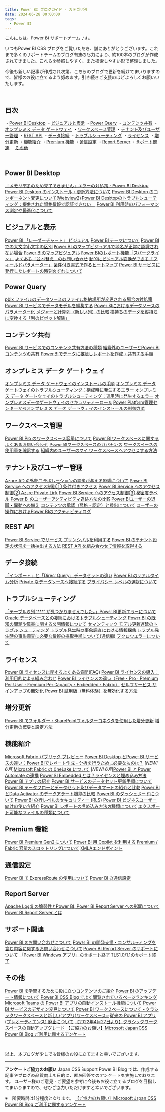 ```yaml
---
title: Power BI ブログガイド - カテゴリ別
date: 2024-06-28 00:00:00 
tags:
  - Power BI
---
```

こんにちは、Power BI サポートチームです。

いつもPower BI CSS ブログをご覧いただき、誠にありがとうございます。これまで多くのサポートチームのブログ有志の尽力により、約100本のブログが作成されてきました。これらを参照しやすく、また検索しやすい形で整理しました。

今後も新しい記事が作成され次第、こちらのブログで更新を続けてまいりますので、皆様のお役に立てるよう努めます。引き続きご支援のほどよろしくお願いいたします。


</br>

## 目次
・[Power BI Desktop](#Power-BI-Desktop)
・[ビジュアルと表示](#ビジュアルと表示)
・[Power Query](#Power-Query)
・[コンテンツ共有](#コンテンツ共有)
・[オンプレミス データ ゲートウェイ](#オンプレミス-データ-ゲートウェイ)
・[ワークスペース管理](#ワークスペース管理)
・[テナント及びユーザー管理](#テナント及びユーザー管理)
・[REST API](#REST-API)
・[データ接続](#データ接続)
・[トラブルシューティング](#トラブルシューティング)
・[ライセンス](#ライセンス)
・[増分更新](#増分更新)
・[機能紹介](#機能紹介)
・[Premium 機能](#Premium-機能)
・[通信設定](#通信設定)
・[Report Server](#Report-Server)
・[サポート関連](#サポート関連)
・[その他](#その他)

</br>

## Power BI Desktop
[「メモリ不足のため完了できません」エラーの対処策 - Power BI Desktop](https://jpbap-sqlbi.github.io/blog/powerbi/pbi_desktop_outofmemory_error/)
[Power BI Desktop のインストール・更新方法について](https://jpbap-sqlbi.github.io/blog/powerbi/powerbidesktop_install/)
[Power BI Desktop のコンポーネント変更について(Webview2)](https://jpbap-sqlbi.github.io/blog/powerbi/pbi_desktop_webview2/)
[Power BI Desktopのトラブルシューティング：提供された資格情報で認証できない　](https://jpbap-sqlbi.github.io/blog/powerbi/pbi_datasource_authentication/)
[Power BI 利用時のパフォーマンス測定や最適化について](https://jpbap-sqlbi.github.io/blog/powerbi/performance/)

## ビジュアルと表示
[Power BI 「レーダーチャート」 ビジュアル](https://jpbap-sqlbi.github.io/blog/powerbi/pbi_visual_radarchart/)
[Power BI テーマについて](https://jpbap-sqlbi.github.io/blog/powerbi/pbi_theme_introduction/)
[Power BI での大文字小文字の区別](https://jpbap-sqlbi.github.io/blog/powerbi/pbi_model_character_tips/)
[Power BI のマップビジュアルで地名が正常に認識されない場合](https://jpbap-sqlbi.github.io/blog/powerbi/pbi_map_areaname/)
[Power BIのマップビジュアル](https://jpbap-sqlbi.github.io/blog/powerbi/pbi_map_visual/)
[Power BIのレポート機能「スパークライン」](https://jpbap-sqlbi.github.io/blog/powerbi/pbi_visual_sparkline/)
[よくある「並べ替え」のお問い合わせ](https://jpbap-sqlbi.github.io/blog/powerbi/pbi_sorting/)
[動的にビジュアル変換ができる「フィールドパラメーター」](https://jpbap-sqlbi.github.io/blog/powerbi/pbi_field_parameter/)
[条件付き書式で作るヒートマップ](https://jpbap-sqlbi.github.io/blog/powerbi/pbi_visual_heatmap/)
[Power BI サービスに発行したレポートの時刻のずれについて](https://jpbap-sqlbi.github.io/blog/powerbi/pbi_service_timezone/)

## Power Query
[pbix ファイルのデータソースのファイル格納場所が変更される場合の対処策](https://jpbap-sqlbi.github.io/blog/powerbi/pbi_changing_datasource_file_place/)
[Power BI サービスでデータモデルを編集する](https://jpbap-sqlbi.github.io/blog/powerbi/pbi_modify_model_in_service/)
[Power BIにおけるデータソースのパラメーター化](https://jpbap-sqlbi.github.io/blog/powerbi/pbi_datasource_parameter/)
[メジャーと計算列（新しい列）の比較](https://jpbap-sqlbi.github.io/blog/powerbi/pbi_measures_calculatedcolumns/)
[横持ちのデータを縦持ちに変換する「列のピボット解除」](https://jpbap-sqlbi.github.io/blog/powerbi/pbi_dataset_unpivot/)

## コンテンツ共有
[Power BI サービスでのコンテンツ共有方法の種類](https://jpbap-sqlbi.github.io/blog/powerbi/pbi_contents_share_1/)
[組織外のユーザーとPower BIコンテンツの共有](https://jpbap-sqlbi.github.io/blog/powerbi/aad_guestuser/)
[Power BIでデータに接続しレポートを作成・共有する手順](https://jpbap-sqlbi.github.io/blog/powerbi/pbi_how_to_create_report/)

## オンプレミス データ ゲートウェイ
[オンプレミス データ ゲートウェイのインストールの手順](https://jpbap-sqlbi.github.io/blog/powerbi/all_gateway_howto_Installation/)
[オンプレミス データ ゲートウェイのトラブルシューティング：構成時に発生するエラー](https://jpbap-sqlbi.github.io/blog/powerbi/gateway_troubleshooting/)
[オンプレミス データ ゲートウェイのトラブルシューティング：運用時に発生するエラー](https://jpbap-sqlbi.github.io/blog/powerbi/pbi_gateway_troubleshooting2/)
[オンプレミスデータゲートウェイのセキュリティーロール](https://jpbap-sqlbi.github.io/blog/powerbi/pbi_gateway_role/)
[Power Platform管理センターからオンプレミス データ ゲートウェイのインストールの制御方法](https://jpbap-sqlbi.github.io/blog/powerbi/pbi_gateway_Installation_control/)

## ワークスペース管理
[Power BI Pro のワークスペース容量について](https://jpbap-sqlbi.github.io/blog/powerbi/pbi_storage/)
[Power BI ワークスペースに関するよくあるお問い合わせ](https://jpbap-sqlbi.github.io/blog/powerbi/pbi_workspace_qna/)
[Power BIワークスペースのガバナンス](https://jpbap-sqlbi.github.io/blog/powerbi/pbi_workspace_governance/)
[ワークスペースの使用量を確認する](https://jpbap-sqlbi.github.io/blog/powerbi/pbi_workspace_capacity/)
[組織内のユーザーのマイ ワークスペースへアクセスする方法](組織内のユーザーのマイワークスペースへアクセスする方法)

## テナント及びユーザー管理
[Azure AD の外部コラボレーションの設定が与える影響について](https://jpbap-sqlbi.github.io/blog/powerbi/pbi_guest_user_access_restrict/)
[Power BI Service へのアクセス制御① 条件付きアクセス](https://jpbap-sqlbi.github.io/blog/powerbi/pbi_conditional-access/)
[Power BI Service へのアクセス制御② Azure Private Link](https://jpbap-sqlbi.github.io/blog/powerbi/pbi_privatelink/)
[Power BI Service へのアクセス制御③ 秘密度ラベル](https://jpbap-sqlbi.github.io/blog/powerbi/pbi_sensitivity-label/)
[Power BI のユーザーアクティビティ追跡方法の比較](https://jpbap-sqlbi.github.io/blog/powerbi/pbi_activity_log_usage_metrics/)
[Power BIユーザーの退職・異動への備え](https://jpbap-sqlbi.github.io/blog/powerbi/pbi_user_handover/)
[コンテンツの承認（昇格・認定）と検出について](https://jpbap-sqlbi.github.io/blog/powerbi/pbi_endorsement/)
[ユーザーの操作におけるPower BIのアクティビティログ](https://jpbap-sqlbi.github.io/blog/powerbi/pbi_track_activity_log/)

## REST API
[Power BI Service でサービス プリンシパルを利用する](https://jpbap-sqlbi.github.io/blog/powerbi/ServicePrincipal/)
[Power BI のテナント設定の状況を一括抽出する方法](https://jpbap-sqlbi.github.io/blog/powerbi/pbi_api_export_tenant_settings/)
[REST API を組み合わせて情報を取得する](https://jpbap-sqlbi.github.io/blog/powerbi/restapi/)

## データ接続
[「インポート」と「Direct Query」データセットの違い](https://jpbap-sqlbi.github.io/blog/powerbi/storage_mode/)
[Power BI のリアルタイム分析](https://jpbap-sqlbi.github.io/blog/powerbi/pbi_realtime_analytics/)
[Private なデータソースへ接続する](https://jpbap-sqlbi.github.io/blog/powerbi/PrivateDatasource/)
[プライバシー レベルの選択について](https://jpbap-sqlbi.github.io/blog/powerbi/pbi_privacylevels/)

## トラブルシューティング
[「テーブルの列 ‘***’ が見つかりませんでした。」Power BI更新エラーについて](https://jpbap-sqlbi.github.io/blog/powerbi/pbi_reflesh_error/)
[Oracle データベースとの接続におけるトラブルシューティング](https://jpbap-sqlbi.github.io/blog/powerbi/pbi_oracle_driver/)
[Power BI の既知の問題や障害に関する公開情報について](https://jpbap-sqlbi.github.io/blog/powerbi/pbi_knownissue/)
[セマンティック モデル更新遅延のトラブル シューティング](https://jpbap-sqlbi.github.io/blog/powerbi/pbi_reflesh_delay/)
[トラブル発生時の事象調査における情報採集](https://jpbap-sqlbi.github.io/blog/powerbi/all_howto_trace_NewVer/)
[トラブル発生時の事象調査に必要な情報の採取手順について(通信編)](https://jpbap-sqlbi.github.io/blog/powerbi/all_howto_trace/)
[フクロウエラーについて](https://jpbap-sqlbi.github.io/blog/powerbi/owl_error/)

## ライセンス
[Power BI ライセンスに関するよくある質問(FAQ)](https://jpbap-sqlbi.github.io/blog/powerbi/pbi_license_faq/)
[Power BI ライセンスの導入：利用目的による組み合わせ](https://jpbap-sqlbi.github.io/blog/powerbi/pbi_license2/)
[Power BI ライセンスの違い（Free・Pro・Premium Per User・Premium Per Capacity・Embedded・Fabric）](https://jpbap-sqlbi.github.io/blog/powerbi/pbi_license/)
[セルフサービス サインアップの無効化](https://jpbap-sqlbi.github.io/blog/powerbi/pbi_self-service-signup/)
[Power BI 試用版（無料体験）を無効化する方法](https://jpbap-sqlbi.github.io/blog/powerbi/pbi_disable_trial_version/)

## 増分更新
[Power BI でフォルダー・SharePointフォルダーコネクタを使用した増分更新](https://jpbap-sqlbi.github.io/blog/powerbi/pbi_folder_incremental_refresh/)
[増分更新の概要と設定方法](https://jpbap-sqlbi.github.io/blog/powerbi/pbi_incremental_refresh/)

## 機能紹介
[Microsoft Fabric パブリック プレビュー](https://jpbap-sqlbi.github.io/blog/powerbi/microsoft_fabric/)
[Power BI Desktop とPower BI サービスの違い：Power BIでレポート作成・分析を行うために必要なものは？](https://jpbap-sqlbi.github.io/blog/powerbi/pbi_desktop_service/)
[_NEW! 6月_][Microsoft Fabric の OneLake について](https://jpbap-sqlbi.github.io/blog/powerbi/fabric_onelake/)
[_NEW! 6月_][Power BI と Power Automate の連携](https://jpbap-sqlbi.github.io/blog/powerbi/pbi_power%20automate/)
[Power BI Embedded とは？ライセンスと埋め込み方法](https://jpbap-sqlbi.github.io/blog/powerbi/pbi_embedded_license/)
[Power BI アプリの紹介](https://jpbap-sqlbi.github.io/blog/powerbi/pbi_app_introduction/)
[Power BI サービスのデータセット更新手順について](https://jpbap-sqlbi.github.io/blog/powerbi/pbi_refresh_settings/)
[Power BI データフローとデータセット及びデータマートの紹介と比較](https://jpbap-sqlbi.github.io/blog/powerbi/pbi_dataflow_dataset/)
[Power BI とData Activator のデータアラート機能の比較](https://jpbap-sqlbi.github.io/blog/powerbi/pbi_data_activator_alert/)
[Power BI のダッシュボードについて](https://jpbap-sqlbi.github.io/blog/powerbi/pbi_service_dashboard/)
[Power BI の行レベルのセキュリティー (RLS)](https://jpbap-sqlbi.github.io/blog/powerbi/pbi_rls/)
[Power BI ビジネスユーザー向けの使い方紹介](https://jpbap-sqlbi.github.io/blog/powerbi/pbi_enduser_usage/)
[Power BI レポートの埋め込み方法の種類について](https://jpbap-sqlbi.github.io/blog/powerbi/pbi_embed/)
[エクスポート可能なファイルの種類について](https://jpbap-sqlbi.github.io/blog/powerbi/pbi_export/)

## Premium 機能
[Power BI Premium Gen2 について](https://jpbap-sqlbi.github.io/blog/powerbi/pbi_premium_gen2_roadmap/)
[Power BI 用 Copilot を利用する](https://jpbap-sqlbi.github.io/blog/powerbi/pbi_copilot_for_PBI/)
[Premium / Fabric 容量のスロットリングについて](https://jpbap-sqlbi.github.io/blog/powerbi/pbi_throttling/)
[XMLAエンドポイント](https://jpbap-sqlbi.github.io/blog/powerbi/pbi_xmlaendpoint/)

## 通信設定
[Power BI で ExpressRoute の使用について](https://jpbap-sqlbi.github.io/blog/powerbi/pbi_expressroute/)
[Power BI の通信設定](https://jpbap-sqlbi.github.io/blog/powerbi/pbi_pbiservice_network/)

## Report Server
[Apache Log4j の脆弱性とPower BI, Power BI Report Server への影響について](https://jpbap-sqlbi.github.io/blog/powerbi/pbi_log4j_impact/)
[Power BI Report Server とは](https://jpbap-sqlbi.github.io/blog/powerbi/pbi_pbirs/)

## サポート関連
[Power BI のお問い合わせについて](https://jpbap-sqlbi.github.io/blog/powerbi/support_boundary/)
[Power BI の開発支援・コンサルティングを含む内容に関するお問い合わせについて](https://jpbap-sqlbi.github.io/blog/powerbi/support_boundary2/)
[Power BI Report Server のサポートについて](https://jpbap-sqlbi.github.io/blog/powerbi/pbirs_support_boundary/)
[「Power BI Windows アプリ」のサポート終了](https://jpbap-sqlbi.github.io/blog/powerbi/pbi_windows_app_reach_retirement/)
[TLS1.0/1.1のサポート終了](https://jpbap-sqlbi.github.io/blog/powerbi/tls/)

## その他
[Power BI を学習するために役に立つコンテンツのご紹介](https://jpbap-sqlbi.github.io/blog/powerbi/pbi_useful_learning_link/)
[Power BI のアップデート情報について](https://jpbap-sqlbi.github.io/blog/powerbi/pbi_feature_roadmap/)
[Power BI CSS Blog でよく閲覧されているページランキング](https://jpbap-sqlbi.github.io/blog/powerbi/pbi_blog_reflection2022/)
[Microsoft Teams の Power BI アプリの自動インストール機能について](https://jpbap-sqlbi.github.io/blog/powerbi/pbi_teams_auto-installation/)
[Power BI サービスのデザイン変更について](https://jpbap-sqlbi.github.io/blog/powerbi/pbi_service_ui_change/)
[Power BI ワークスペースについて \~クラシックワークスペースと新しい(アプリ)ワークスペース\~](https://jpbap-sqlbi.github.io/blog/powerbi/pbi_workspace_classic_and_app/)
[従来の Power BI アプリ (プレオーディエンス) 廃止について](https://jpbap-sqlbi.github.io/blog/powerbi/pbi_retirement_of_legacy_apps/)
[【2022年4月27日より】クラシックワークスペースの自動アップグレード](https://jpbap-sqlbi.github.io/blog/powerbi/pbi_workspace_v1upgrade/)
[【ご協力のお願い】Microsoft Japan CSS Power BI Blog ご利用に関するアンケート](https://jpbap-sqlbi.github.io/blog/powerbi/pbi_blogsurvey2022/)

</br>

以上、本ブログが少しでも皆様のお役に立てますと幸いでございます。

---

**アンケートご協力のお願い**
Japan CSS Support Power BI Blog では、作成する記事やブログの品質向上を目的に、匿名回答でのアンケートを実施しております。
ユーザー様のご意見・ご要望を参考に今後もお役に立てるブログを目指してまいりますので、ぜひご協力いただけますと幸いでございます。 

※　所要時間は1分程度となります。
[【ご協力のお願い】Microsoft Japan CSS Power BI Blog ご利用に関するアンケート](https://jpbap-sqlbi.github.io/blog/powerbi/pbi_blogsurvey2022/)